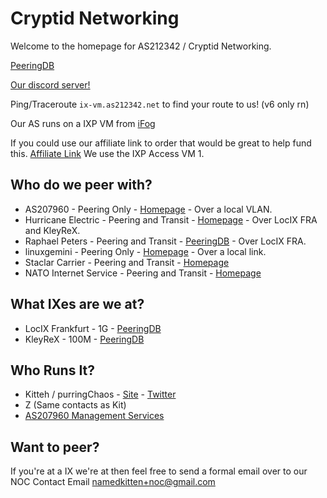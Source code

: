 # Cryptid Networking

Welcome to the homepage for AS212342 / Cryptid Networking.

[PeeringDB](https://www.peeringdb.com/asn/212342)

[Our discord server!](https://discord.gg/adcX6uNEVG)

Ping/Traceroute `ix-vm.as212342.net` to find your route to us! (v6 only rn)

Our AS runs on a IXP VM from [iFog](https://ifog.ch)

If you could use our affiliate link to order that would be great to help fund this. 
[Affiliate Link](https://my.ifog.ch/order/forms/a/MTYz)
We use the IXP Access VM 1.

## Who do we peer with?
- AS207960 - Peering Only - [Homepage](https://as207960.net) - Over a local VLAN.
- Hurricane Electric - Peering and Transit - [Homepage](https://he.net) - Over LocIX FRA and KleyReX.
- Raphael Peters - Peering and Transit - [PeeringDB](https://as207968.peeringdb.com) - Over LocIX FRA.
- linuxgemini - Peering Only - [Homepage](https://linuxgemini.space) - Over a local link.
- Staclar Carrier - Peering and Transit - [Homepage](https://staclar.com)
- NATO Internet Service - Peering and Transit - [Homepage](https://internet.nat.moe)

## What IXes are we at?
- LocIX Frankfurt - 1G - [PeeringDB](https://www.peeringdb.com/ix/2084)
- KleyReX - 100M - [PeeringDB](https://www.peeringdb.com/ix/123)

## Who Runs It?
- Kitteh / purringChaos - [Site](https://kitteh.pw) - [Twitter](https://twitter.com/purringChaos)
- Z (Same contacts as Kit)
- [AS207960 Management Services](https://as207960.net) 

## Want to peer?
If you're at a IX we're at then feel free to send a formal email over to our NOC Contact Email [namedkitten+noc@gmail.com](mailto:namedkitten%2Bnoc@gmail.com)
